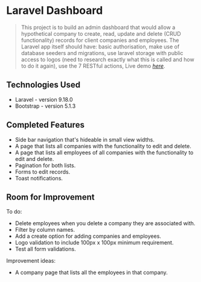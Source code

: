 # Laravel Dashboard
> This project is to build an admin dashboard that would allow a hypothetical company to create, read, update and delete (CRUD functionality) records for client companies and employees.
> The Laravel app itself should have: basic authorisation, make use of database seeders and migrations, use laravel storage with public access to logos (need to research exactly what this is called and how to do it again), use the 7 RESTful actions, 
> Live demo [_here_](https://martyn-horslen.netmatters-scs.co.uk/laravel-dashboard/). <!-- If you have the project hosted somewhere, include the link here. -->

<!-- ## Table of Contents -->
<!-- * [General Info](#general-information) -->
<!-- * [Technologies Used](#technologies-used) -->
<!-- * [Completed Features](#completed-features) -->
<!-- * [Room for Improvement](#room-for-improvement) -->
<!-- * [Screenshots](#screenshots) -->
<!-- * [Setup](#setup) -->
<!-- * [Usage](#usage) -->
<!-- * [Project Status](#project-status) -->
<!-- * [Acknowledgements](#acknowledgements) -->
<!-- * [Contact](#contact) -->
<!-- * [License](#license) -->


<!-- ## General Information
- Provide general information about your project here.
- What problem does it (intend to) solve?
- What is the purpose of your project?
- Why did you undertake it?
You don't have to answer all the questions - just the ones relevant to your project. -->


## Technologies Used
- Laravel - version 9.18.0
- Bootstrap - version 5.1.3


## Completed Features
- Side bar navigation that's hideable in small view widths.
- A page that lists all companies with the functionality to edit and delete.
- A page that lists all employees of all companies with the functionality to edit and delete.
- Pagination for both lists.
- Forms to edit records.
- Toast notifications.

## Room for Improvement
To do:
- Delete employees when you delete a company they are associated with.
- Filter by column names.
- Add a create option for adding companies and employees.
- Logo validation to include 100px x 100px minimum requirement.
- Test all form validations.

Improvement ideas:
- A company page that lists all the employees in that company.

<!-- Known Bugs: -->

<!-- ## Screenshots
![Companies Page](https://i.gyazo.com/67260a7c1c74ad4b48b299e1d4e4fd23.png) -->


<!-- ## Setup
What are the project requirements/dependencies? Where are they listed? A requirements.txt or a Pipfile.lock file perhaps? Where is it located?

Proceed to describe how to install / setup one's local environment / get started with the project. -->


<!-- ## Usage
How does one go about using it?
Provide various use cases and code examples here.

`write-your-code-here` -->


<!-- ## Project Status
Project is: _in progress_ / _complete_ / _no longer being worked on_. If you are no longer working on it, provide reasons why. -->




<!-- ## Acknowledgements
Give credit here.
- This project was inspired by...
- This project was based on [this tutorial](https://www.example.com).
- Many thanks to... -->


<!-- ## Contact
Created by [@MartynHorslen](https://www.flynerd.pl/) - feel free to contact me! -->


<!-- Optional -->
<!-- ## License -->
<!-- This project is open source and available under the [... License](). -->

<!-- You don't have to include all sections - just the one's relevant to your project -->
